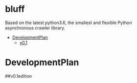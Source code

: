 # bluff

Based on the latest python3.6, the smallest and flexible Python asynchronous crawler library.


- [DevelopmentPlan](#DevelopmentPlan)
    - [v0.1](#v0.1edition)

# DevelopmentPlan

##v0.1edition
